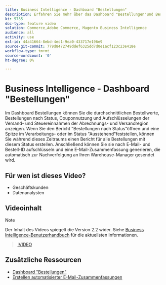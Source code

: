 ```yaml
---
title: Business Intelligence - Dashboard "Bestellungen"
description: Erfahren Sie mehr über das Dashboard "Bestellungen"und Berichte, die die Verwaltung von Bestellungen und Produktverkäufen erleichtern.
kt: 5735
doc-type: feature video
solution: Commerce,Adobe Commerce, Magento Business Intelligence
audience: all
activity: use
exl-id: 44a41664-8ebd-4ec1-9ea0-433717e196e9
source-git-commit: 779d8472749ddef6325dd7d0e1acf123c23e418e
workflow-type: tm+mt
source-wordcount: '0'
ht-degree: 0%

---
```


# Business Intelligence - Dashboard &quot;Bestellungen&quot;

Im Dashboard Bestellungen können Sie die durchschnittlichen Bestellwerte, Bestellungen nach Status, Couponnutzung und Aufschlüsselungen der Versand- und Steuereinnahmen der Abrechnungs- und Versandregion anzeigen. Wenn Sie den Bericht &quot;Bestellungen nach Status&quot;öffnen und eine Spitze im Verarbeitungs- oder im Status &quot;Ausstehend&quot;feststellen, können Sie während dieses Zeitraums einen Bericht für alle Bestellungen mit diesem Status erstellen. Anschließend können Sie sie nach E-Mail- und Bestell-ID aufschlüsseln und eine E-Mail-Zusammenfassung generieren, die automatisch zur Nachverfolgung an Ihren Warehouse-Manager gesendet wird.


## Für wen ist dieses Video?

- Geschäftskunden
- Datenanalysten

## Videoinhalt

>[!NOTE]
>
>Der Inhalt des Videos spiegelt die Version 2.2 wider. Siehe [Business Intelligence-Benutzerhandbuch](https://docs.magento.com/mbi/) für die aktuellsten Informationen.

>[!VIDEO](https://video.tv.adobe.com/v/35989?quality=12&learn=on)

## Zusätzliche Ressourcen

- [Dashboard &quot;Bestellungen&quot;](https://docs.magento.com/mbi/data-user/dashboards/dashboards-pro.html#orders)
- [Erstellen automatisierter E-Mail-Zusammenfassungen](https://docs.magento.com/mbi/data-user/export-data/email-summaries.html)
